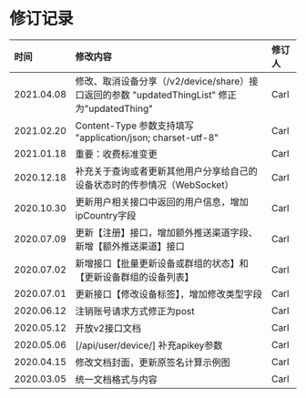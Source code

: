 <!--
 * @Author: Carl
 * @Date: 2020-05-25 19:50:02
 * @LastEditors: Carl
 * @LastEditTime: 2021-04-08 17:10:39
-->

# 修订记录

| 时间 | 修改内容 | 修订人 |
| :--- | :--- | :--- |
| 2021.04.08 | 修改、取消设备分享（/v2/device/share）接口返回的参数 "updatedThingList" 修正为"updatedThing" | Carl |
| 2021.02.20 | Content-Type 参数支持填写 "application/json; charset-utf-8" | Carl |
| 2021.01.18 | 重要：收费标准变更 | Carl |
| 2020.12.18 | 补充关于查询或者更新其他用户分享给自己的设备状态时的传参情况（WebSocket） | Carl |
| 2020.10.30 | 更新用户相关接口中返回的用户信息，增加ipCountry字段 | Carl |
| 2020.07.09 | 更新【注册】接口，增加额外推送渠道字段、新增【额外推送渠道】接口 | Carl |
| 2020.07.02 | 新增接口【批量更新设备或群组的状态】和【更新设备群组的设备列表】 | Carl |
| 2020.07.01 | 更新接口【修改设备标签】，增加修改类型字段 | Carl |
| 2020.06.12 | 注销账号请求方式修正为post | Carl |
| 2020.05.12 | 开放v2接口文档 | Carl |
| 2020.05.06 | [/api/user/device/] 补充apikey参数 | Carl |
| 2020.04.15 | 修改文档封面，更新原签名计算示例图 | Carl |
| 2020.03.05 | 统一文档格式与内容 | Carl |